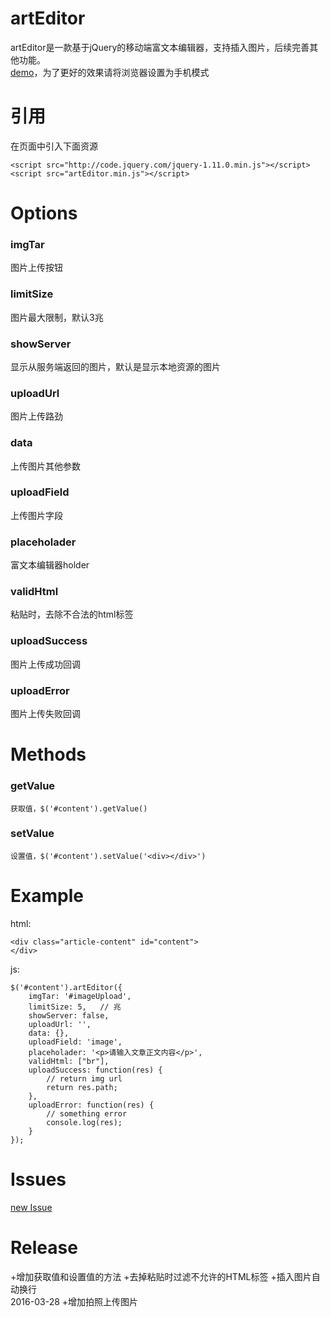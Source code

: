 # artEditor   
artEditor是一款基于jQuery的移动端富文本编辑器，支持插入图片，后续完善其他功能。   
[demo](http://baixuexiyang.github.io/artEditor/)，为了更好的效果请将浏览器设置为手机模式        
# 引用
在页面中引入下面资源   
```
<script src="http://code.jquery.com/jquery-1.11.0.min.js"></script>     
<script src="artEditor.min.js"></script>       
```   
    
# Options  
### imgTar  
  图片上传按钮     
### limitSize   
  图片最大限制，默认3兆   
### showServer    
  显示从服务端返回的图片，默认是显示本地资源的图片       
### uploadUrl    
  图片上传路劲       
### data    
  上传图片其他参数       
### uploadField    
  上传图片字段       
### placeholader    
  富文本编辑器holder       
### validHtml    
  粘贴时，去除不合法的html标签       
### uploadSuccess    
  图片上传成功回调       
### uploadError    
  图片上传失败回调       
    

# Methods      
  
### getValue   
    获取值，$('#content').getValue()    
### setValue   
    设置值，$('#content').setValue('<div></div>')    
    
     
# Example
html:
```
<div class="article-content" id="content">
</div>
```
js:

```
$('#content').artEditor({
	imgTar: '#imageUpload',
	limitSize: 5,   // 兆
	showServer: false,
	uploadUrl: '',
	data: {},
	uploadField: 'image',
	placeholader: '<p>请输入文章正文内容</p>',
	validHtml: ["br"],
	uploadSuccess: function(res) {
		// return img url
		return res.path;
	},
	uploadError: function(res) {
		// something error
		console.log(res);
	}
});
```

# Issues  
[new Issue](https://github.com/baixuexiyang/artEditor/issues/new)


# Release    
 +增加获取值和设置值的方法
 +去掉粘贴时过滤不允许的HTML标签
 +插入图片自动换行     
2016-03-28
 +增加拍照上传图片

